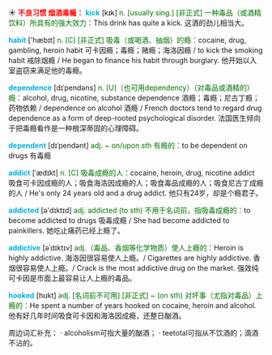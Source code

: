 ☀ <font color="red">**不良习惯 烟酒毒瘾：**</font>
<font color="sky blue">**kick**</font> [kɪk] 
<font color="rgb(227, 108, 9)">n. [usually sing.] [非正式] 一种毒品（或酒精饮料）所具有的强大效力：</font>This drink has quite a kick. 这酒的劲儿相当大。

<font color="sky blue">**habit**</font> ['hæbɪt] 
<font color="rgb(227, 108, 9)">n. [C] [非正式] 吸毒（或喝酒、抽烟）的瘾：</font>cocaine, drug, gambling, heroin habit 可卡因瘾；毒瘾；赌瘾；海洛因瘾 / to kick the smoking habit 戒除烟瘾 / He began to finance his habit through burglary. 他开始以入室盗窃来满足他的毒瘾。 
            
<font color="sky blue">**dependence**</font> [dɪˈpendəns]
<font color="rgb(227, 108, 9)">n. [U]（也可用dependency）（对毒品或酒精的）瘾：</font>alcohol, drug, nicotine, substance dependence 酒瘾；毒瘾；尼古丁瘾；药物依赖 / dependence on alcohol 酒瘾 / French doctors tend to regard drug dependence as a form of deep-rooted psychological disorder. 法国医生倾向于把毒瘾看作是一种根深蒂固的心理障碍。          
           
<font color="sky blue">**dependent**</font> [dɪˈpendənt]
<font color="rgb(227, 108, 9)">adj. ~ on/upon sth 有瘾的：</font>to be dependent on drugs 有毒瘾

<font color="sky blue">**addict**</font> [ˈædɪkt]
<font color="rgb(227, 108, 9)">n. [C] 吸毒成瘾的人：</font>cocaine, heroin, drug, nicotine addict 吸食可卡因成瘾的人；吸食海洛因成瘾的人；吸食毒品成瘾的人；吸食尼古丁成瘾的人 / He's only 24 years old and a drug addict. 他只有24岁，却是个瘾君子。

<font color="sky blue">**addicted**</font> [ə'dɪktɪd] 
<font color="rgb(227, 108, 9)">adj. addicted (to sth) 不用于名词前，指吸毒成瘾的：</font>to become addicted to drugs 吸毒成瘾 / She had become addicted to painkillers. 她吃止痛药已经上瘾了。
           
<font color="sky blue">**addictive**</font> [əˈdɪktɪv]
<font color="rgb(227, 108, 9)">adj.（毒品、香烟等化学物质）使人上瘾的：</font>Heroin is highly addictive. 海洛因很容易使人上瘾。/ Cigarettes are highly addictive. 香烟很容易使人上瘾。/ Crack is the most addictive drug on the market. 强效纯可卡因是市面上最容易让人上瘾的毒品。
           
<font color="sky blue">**hooked**</font> [hʊkt]
<font color="rgb(227, 108, 9)">adj. [名词前不可用] [非正式] ~ (on sth) 对坏事（尤指对毒品）上瘾的：</font>He spent a number of years hooked on cocaine, heroin and alcohol. 他有好几年时间吸食可卡因和海洛因成瘾，还整日酗酒。

周边词汇补充：
· alcoholism可指大量的酗酒；
· teetotal可指从不饮酒的；滴酒不沾的。
